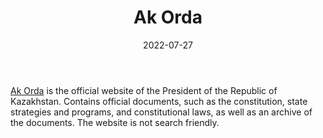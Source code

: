﻿---
title: "Ak Orda"
linkTitle: "Ak Orda"
contributor: ["Aizada Arystanbek"]
date: 2022-07-27
countries: ["Kazakhstan"]
category: ["Government"]
tags: ["government", "policy", "documents"]
date_start: []
date_end: []
data_type: ["archive", "policy"] 
language: ["Russian", "Kazakh", "English"]
description: 
  Ak Orda is the official website of the President of the Republic of Kazakhstan. Contains official documents, such as the constitution, state strategies and programs, and constitutional laws, as well as an archive of the documents.
---

[Ak Orda](https://www.akorda.kz/) is the official website of the President of the Republic of Kazakhstan. Contains official documents, such as the constitution, state strategies and programs, and constitutional laws, as well as an archive of the documents. The website is not search friendly. 

